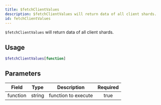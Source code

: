 ```yaml
---
title: $fetchClientValues
description: $fetchClientValues will return data of all client shards.
id: fetchClientValues
---
```


`$fetchClientValues` will return data of all client shards.

## Usage

```php
$fetchClientValues[function]
```

## Parameters

| Field    | Type   | Description         | Required |
|----------|--------|---------------------|:--------:|
| function | string | function to execute |   true   |